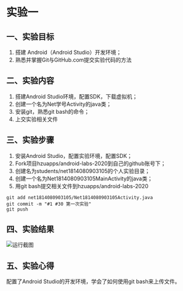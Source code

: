 # 实验一
## 一、实验目标
1. 搭建 Android（Android Studio）开发环境；
2. 熟悉并掌握Git与GitHub.com提交实验代码的方法 

## 二、实验内容
1. 搭建Android Studio环境，配置SDK，下载虚拟机；
2. 创建一个名为Net学号Activity的java类；
3. 安装git，熟悉git bash的命令；
4. 上交实验相关文件

## 三、实验步骤
1. 安装Android Studio，配置实验环境，配置SDK；
2. Fork项目hzuapps/android-labs-2020到自己的github账号下；
3. 创建名为students/net1814080903105的个人实验目录；
4. 创建一个名为Net1814080903105MainActivity的java类；
5. 用git bash提交相关文件到hzuapps/android-labs-2020
```shell
git add net1814080903105/Net1814080903105Activity.java
git commit -m "#1 #30 第一次实验"
git push
```

## 四、实验结果
![运行截图](https://github.com/czj-105/android-labs-2020/blob/master/students/net1814080903105/lab1.jpg)

## 五、实验心得
配置了Android Studio的开发环境，学会了如何使用git bash来上传文件。
